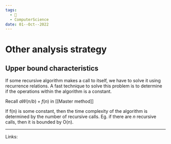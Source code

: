 ```yaml
---
tags:
  - 🌱
  - ComputerScience 
date: 01--Oct--2022
---
```


# Other analysis strategy

## Upper bound characteristics
If some recursive algorithm makes a call to itself, we have to solve it using recurrence relations. A fast technique to solve this problem is to determine if the operations within the algorithm is a constant.

Recall $aW(n/b) + f(n)$ in [[Master method]]

If f(n) is some constant, then the time complexity of the algorithm is determined by the number of recursive calls. Eg. if there are $n$ recursive calls, then it is bounded by O(n).

---
Links: 